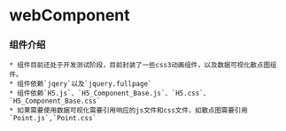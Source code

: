 # webComponent
### 组件介绍
    * 组件目前还处于开发测试阶段，目前封装了一些css3动画组件，以及数据可视化散点图组件。
    * 组件依赖`jqery`以及`jquery.fullpage`
    * 组件依赖`H5.js`、`H5_Component_Base.js`、`H5.css`、`H5_Component_Base.css`
    * 如果需要使用数据可视化需要引用响应的js文件和css文件，如散点图需要引用`Point.js`,`Point.css`
    
